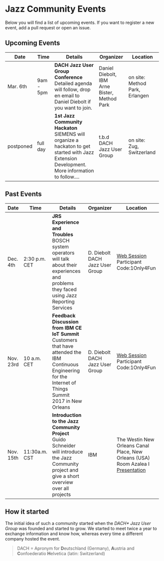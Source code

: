 # Jazz Community Events
Below you will find a list of upcoming events. If you want to register a new event, add a pull request or open an issue.

## Upcoming Events
| Date      | Time          | Details                                                                                                                                                              | Organizer                          | Location                                                                                               |
|-----------|---------------|----------------------------------------------------------------------------------------------------------------------------------------------------------------------|------------------------------------|--------------------------------------------------------------------------------------------------------|    
| Mar. 6th  | 9am - 5pm      | **DACH Jazz User Group Conference**<br>Detailed agenda will follow, drop en email to Daniel Diebolt if you want to join.                                                                            | Daniel Diebolt, IBM<br>Arne Bister, Method Park      | on site:<br>Method Park, Erlangen                                                            |
| postponed  | full day      | **1st Jazz Community Hackaton**<br>SIEMENS will organize a hackaton to get started with Jazz Extension Development. More information to follow....                | t.b.d<br>DACH Jazz User Group      | on site:<br>Zug, Switzerland                                                            |

## Past Events
| Date      | Time          | Details                                                                                                                                                              | Organizer                          | Location                                                                                               |
|-----------|---------------|----------------------------------------------------------------------------------------------------------------------------------------------------------------------|------------------------------------|--------------------------------------------------------------------------------------------------------|
| Dec. 4th  | 2:30 p.m. CET | **JRS Experience and Troubles**<br> BOSCH system operators will talk about their experiences and problems they faced using Jazz Reporting Services                   | D. Diebolt<br>DACH Jazz User Group | [Web Session](https://apps.na.collabserv.com/meetings/join?id=1949-6100)<br>Participant Code:1Only4Fun |
| Nov. 23rd | 10 a.m. CET   | **Feedback Discussion from IBM CE IoT Summit**<br> Customers that have attended the IBM Continuous Engineering for the Internet of Things Summit 2017 in New Orleans | D. Diebolt<br>DACH Jazz User Group | [Web Session](https://apps.na.collabserv.com/meetings/join?id=1949-6100)<br>Participant Code:1Only4Fun |
| Nov. 15th | 11:30a.m. CST | **Introduction to the Jazz Community Project**<br>Guido Schneider will introduce the Jazz Community project and give a short overview over all projects | IBM | The Westin New Orleans Canal Place, New Orleans (USA)<br>Room Azalea I<br> [Presentation](https://github.com/jazz-community/welcome/blob/master/presentations/Siemens_BT_JazzCommunity_Presentation_NewOrleans2017.pdf) |

## How it started
The initial idea of such a community started when the _DACH* Jazz User Group_ was founded and started to grow. We started to meet twice a year to exchange information and know how, whereas every time a different company hosted the event.<br>
> DACH = Apronym for **D**eutschland (Germany), **A**ustria and **C**onfoederatio **H**elvetica (latin: Switzerland)
